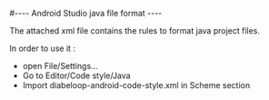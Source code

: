 #---- Android Studio java file format ----

The attached xml file contains the rules to format java project files.

In order to use it :
- open File/Settings...
- Go to Editor/Code style/Java
- Import diabeloop-android-code-style.xml in Scheme section